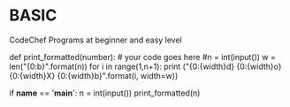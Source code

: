 # BASIC
CodeChef Programs at beginner and easy level


def print_formatted(number):
    # your code goes here
    #n = int(input())
    w = len("{0:b}".format(n))
    for i in range(1,n+1):
        print ("{0:{width}d} {0:{width}o} {0:{width}X} {0:{width}b}".format(i, width=w))

if __name__ == '__main__':
    n = int(input())
    print_formatted(n)

